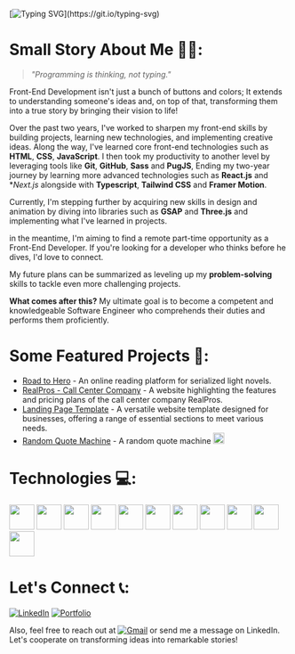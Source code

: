 [![Typing SVG](https://readme-typing-svg.herokuapp.com?font=Raleway&size=24&letterSpacing=1.5px&pause=500&color=E31B6D&vCenter=true&width=460&lines=Hello%2CWorld!;I'm+Mohamed+Waled.;I'm+a+Front-End+Developer.;Nice+to+meet+you!)](https://git.io/typing-svg)
# Small Story About Me 👨‍💻:

> *"Programming is thinking, not typing."*

Front-End Development isn't just a bunch of buttons and colors; It extends to understanding someone's ideas and, on top of that, transforming them into a true story by bringing their vision to life!

Over the past two years, I've worked to sharpen my front-end skills by building projects, learning new technologies, and implementing creative ideas. Along the way, I've learned core front-end technologies such as **HTML**, **CSS**, **JavaScript**. I then took my productivity to another level by leveraging tools like **Git**, **GitHub**, **Sass** and **PugJS**, Ending my two-year journey by learning more advanced technologies such as **React.js** and **Next.js* alongside with **Typescript**, **Tailwind CSS** and **Framer Motion**.

Currently, I'm stepping further by acquiring new skills in design and animation by diving into libraries such as **GSAP** and **Three.js** and implementing what I've learned in projects.

in the meantime, I'm aiming to find a remote part-time opportunity as a Front-End Developer. If you're looking for a developer who thinks before he dives, I'd love to connect.

My future plans can be summarized as leveling up my **problem-solving** skills to tackle even more challenging projects.

**What comes after this?** My ultimate goal is to become a competent and knowledgeable Software Engineer who comprehends their duties and performs them proficiently.

# Some Featured Projects 📌:

- [Road to Hero] - An online reading platform for serialized light novels.
- [RealPros - Call Center Company] - A website highlighting the features and pricing plans of the call center company RealPros.
- [Landing Page Template] - A versatile website template designed for businesses, offering a range of essential sections to meet various needs.
- [Random Quote Machine] - A random quote machine <img src="./smart.gif" width="20">

# Technologies 💻:

<img src="https://cdn.jsdelivr.net/gh/devicons/devicon@latest/icons/html5/html5-original-wordmark.svg" width="45" />  <img src="https://cdn.jsdelivr.net/gh/devicons/devicon@latest/icons/css3/css3-original-wordmark.svg" width="45"/>  <img src="https://cdn.jsdelivr.net/gh/devicons/devicon@latest/icons/sass/sass-original.svg" width="45" />  <img src="https://cdn.jsdelivr.net/gh/devicons/devicon@latest/icons/tailwindcss/tailwindcss-original-wordmark.svg" width="45" />  <img src="https://cdn.jsdelivr.net/gh/devicons/devicon@latest/icons/javascript/javascript-original.svg" width="45" />  <img src="https://cdn.jsdelivr.net/gh/devicons/devicon@latest/icons/typescript/typescript-original.svg" width="45" />  <img src="https://cdn.jsdelivr.net/gh/devicons/devicon@latest/icons/react/react-original-wordmark.svg" width="45" />  <img src="https://cdn.jsdelivr.net/gh/devicons/devicon@latest/icons/nextjs/nextjs-original-wordmark.svg" width="45" />  <img src="https://cdn.jsdelivr.net/gh/devicons/devicon@latest/icons/framermotion/framermotion-original-wordmark.svg" width="45"/>  <img src="https://cdn.jsdelivr.net/gh/devicons/devicon@latest/icons/git/git-original-wordmark.svg" width="45" />  <img src="https://cdn.jsdelivr.net/gh/devicons/devicon@latest/icons/github/github-original-wordmark.svg" width="45" />

# Let's Connect 📞:

[![LinkedIn](https://img.shields.io/badge/linkedin-%230077B5.svg?style=for-the-badge&logo=linkedin&logoColor=white)](https://www.linkedin.com/in/mohamed-waled) [![Portfolio](https://img.shields.io/badge/Portfolio-255E63?style=for-the-badge&logo=About.me&logoColor=white)](https://mohamedwaled.com/)

Also, feel free to reach out at [![Gmail](https://img.shields.io/badge/Gmail-D14836?style=for-the-badge&logo=gmail&logoColor=white)](mailto:mohamedwaled8642@gmail.com) or send me a message on LinkedIn. Let's cooperate on transforming ideas into remarkable stories!

[//]: # "This is Comment"
[Road to Hero]: https://road-to-hero.vercel.app/
[RealPros - Call Center Company]: https://callcenter-company.mohamedwaled.com/
[Landing Page Template]: https://landing-page.mohamedwaled.com/
[Random Quote Machine]: https://random-quote-machine-lyart.vercel.app/
